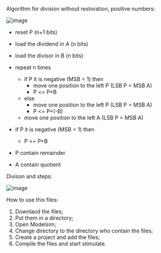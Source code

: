 Algorithm for division without restoration, positive numbers:

![image](https://user-images.githubusercontent.com/115155585/197961194-68f1328a-f517-498c-9a01-645cb0ff5c55.png)


- reset P (n+1 bits)
- load the dividend in A (n bits)
- load the divisor in B (n bits)
- repeat n times
  - if P it is negative (MSB = 1) then
    - move one position to the left P (LSB P = MSB A)
    - P <= P+B
  - else
    - move one position to the left P (LSB P = MSB A)
    - P <= P+(-B)
  - move one position to the left A (LSB P = MSB A)
- if P it is negative (MSB = 1) then
  - P <= P+B
- P contain remainder

- A contain quotient

Divison and steps:

![image](https://user-images.githubusercontent.com/115155585/197961471-b052bc27-19cc-4384-bdef-46cd3b335cd2.png)


How to use this files:
1. Downlaod the files;
2. Put them in a directory;
3. Open Modelsim;
4. Change directory to the directory who contain the files;
5. Create a project and add the files;
6. Compile the files and start stimulate.
